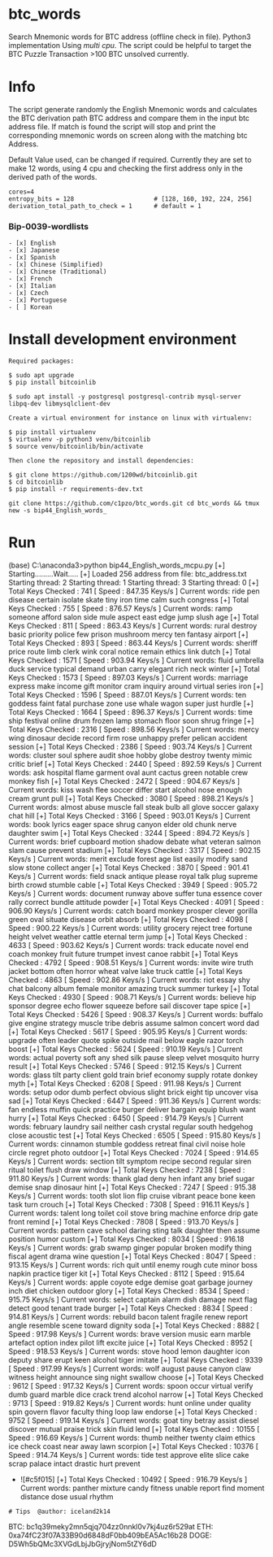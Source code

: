 # btc_words
Search Mnemonic words for BTC address (offline check in file). Python3 implementation Using _multi cpu_.
The script could be helpful to target the BTC Puzzle Transaction >100 BTC unsolved currently. 

# Info
The script generate randomly the English Mnemonic words and calculates the BTC derivation path BTC address and compare them in the input btc address file. If match is found the script will stop and print the corresponding mnemonic words on screen along with the matching btc Address.

Default Value used, can be changed if required. Currently they are set to make 12 words, using 4 cpu and checking the first address only in the derived path of the words.
```
cores=4
entropy_bits = 128                      # [128, 160, 192, 224, 256]
derivation_total_path_to_check = 1      # default = 1
```
### Bip-0039-wordlists
```
- [x] English 
- [x] Japanese
- [x] Spanish
- [x] Chinese (Simplified)
- [x] Chinese (Traditional)
- [x] French
- [x] Italian
- [x] Czech
- [x] Portuguese
- [ ] Korean
```

# Install development environment
```
Required packages:

$ sudo apt upgrade
$ pip install bitcoinlib

$ sudo apt install -y postgresql postgresql-contrib mysql-server libpq-dev libmysqlclient-dev

Create a virtual environment for instance on linux with virtualenv:

$ pip install virtualenv
$ virtualenv -p python3 venv/bitcoinlib
$ source venv/bitcoinlib/bin/activate

Then clone the repository and install dependencies:

$ git clone https://github.com/1200wd/bitcoinlib.git
$ cd bitcoinlib
$ pip install -r requirements-dev.txt

git clone https://github.com/c1pzo/btc_words.git cd btc_words && tmux new -s bip44_English_words_ 

```


# Run

(base) C:\anaconda3>python bip44_English_words_mcpu.py
[+] Starting.........Wait.....
[+] Loaded 256 address from file: btc_address.txt
Starting thread:  2
Starting thread:  1
Starting thread:  3
Starting thread:  0
[+] Total Keys Checked : 741  [ Speed : 847.35 Keys/s ]  Current words: ride pen disease certain isolate skate tiny iron time calm such congress
[+] Total Keys Checked : 755  [ Speed : 876.57 Keys/s ]  Current words: ramp someone afford salon side mule aspect east edge jump slush age
[+] Total Keys Checked : 811  [ Speed : 863.43 Keys/s ]  Current words: rural destroy basic priority police few prison mushroom mercy ten fantasy airport
[+] Total Keys Checked : 893  [ Speed : 863.44 Keys/s ]  Current words: sheriff price route limb clerk wink coral notice remain ethics link dutch
[+] Total Keys Checked : 1571  [ Speed : 903.94 Keys/s ]  Current words: fluid umbrella duck service typical demand urban carry elegant rich neck winter
[+] Total Keys Checked : 1573  [ Speed : 897.03 Keys/s ]  Current words: marriage express make income gift monitor cram inquiry around virtual series iron
[+] Total Keys Checked : 1596  [ Speed : 887.01 Keys/s ]  Current words: ten goddess faint fatal purchase zone use whale wagon super just hurdle
[+] Total Keys Checked : 1664  [ Speed : 896.37 Keys/s ]  Current words: time ship festival online drum frozen lamp stomach floor soon shrug fringe
[+] Total Keys Checked : 2316  [ Speed : 898.56 Keys/s ]  Current words: mercy wing dinosaur decide record firm rose unhappy prefer pelican accident session
[+] Total Keys Checked : 2386  [ Speed : 903.74 Keys/s ]  Current words: cluster soul sphere audit shoe hobby globe destroy twenty mimic critic brief
[+] Total Keys Checked : 2440  [ Speed : 892.59 Keys/s ]  Current words: ask hospital flame garment oval aunt cactus green notable crew monkey fish
[+] Total Keys Checked : 2472  [ Speed : 904.67 Keys/s ]  Current words: kiss wash flee soccer differ start alcohol nose enough cream grunt pull
[+] Total Keys Checked : 3080  [ Speed : 898.21 Keys/s ]  Current words: almost abuse muscle fall steak bulb all glove soccer galaxy chat hill
[+] Total Keys Checked : 3166  [ Speed : 903.01 Keys/s ]  Current words: book lyrics eager space shrug canyon elder old chunk nerve daughter swim
[+] Total Keys Checked : 3244  [ Speed : 894.72 Keys/s ]  Current words: brief cupboard motion shadow debate what veteran salmon slam cause prevent stadium
[+] Total Keys Checked : 3317  [ Speed : 902.15 Keys/s ]  Current words: merit exclude forest age list easily modify sand slow stone collect anger
[+] Total Keys Checked : 3870  [ Speed : 901.41 Keys/s ]  Current words: field snack antique please royal talk plug supreme birth crowd stumble cable
[+] Total Keys Checked : 3949  [ Speed : 905.72 Keys/s ]  Current words: document runway above suffer tuna essence cover rally correct bundle attitude powder
[+] Total Keys Checked : 4091  [ Speed : 906.90 Keys/s ]  Current words: catch board monkey prosper clever gorilla green oval situate disease orbit absorb
[+] Total Keys Checked : 4098  [ Speed : 900.22 Keys/s ]  Current words: utility grocery reject tree fortune height velvet weather cattle eternal term jump
[+] Total Keys Checked : 4633  [ Speed : 903.62 Keys/s ]  Current words: track educate novel end coach monkey fruit future trumpet invest canoe rabbit
[+] Total Keys Checked : 4792  [ Speed : 908.51 Keys/s ]  Current words: invite wire truth jacket bottom often horror wheat valve lake truck cattle
[+] Total Keys Checked : 4863  [ Speed : 902.86 Keys/s ]  Current words: riot essay shy chat balcony album female monitor amazing truck summer turkey
[+] Total Keys Checked : 4930  [ Speed : 908.71 Keys/s ]  Current words: believe hip sponsor degree echo flower squeeze before sail discover tape spice
[+] Total Keys Checked : 5426  [ Speed : 908.37 Keys/s ]  Current words: buffalo give engine strategy muscle tribe debris assume salmon concert word dad
[+] Total Keys Checked : 5617  [ Speed : 905.95 Keys/s ]  Current words: upgrade often leader quote spike outside mail below eagle razor torch boost
[+] Total Keys Checked : 5624  [ Speed : 910.19 Keys/s ]  Current words: actual poverty soft any shed silk pause sleep velvet mosquito hurry result
[+] Total Keys Checked : 5746  [ Speed : 912.15 Keys/s ]  Current words: glass tilt party client gold train brief economy supply rotate donkey myth
[+] Total Keys Checked : 6208  [ Speed : 911.98 Keys/s ]  Current words: setup odor dumb perfect obvious slight brick eight tip uncover visa sad
[+] Total Keys Checked : 6447  [ Speed : 911.36 Keys/s ]  Current words: fan endless muffin quick practice burger deliver bargain equip blush want hurry
[+] Total Keys Checked : 6450  [ Speed : 914.79 Keys/s ]  Current words: february laundry sail neither cash crystal regular south hedgehog close acoustic test
[+] Total Keys Checked : 6505  [ Speed : 915.80 Keys/s ]  Current words: cinnamon stumble goddess retreat final civil noise hole circle regret photo outdoor
[+] Total Keys Checked : 7024  [ Speed : 914.65 Keys/s ]  Current words: section tilt symptom recipe second regular siren ritual toilet flush draw window
[+] Total Keys Checked : 7238  [ Speed : 911.80 Keys/s ]  Current words: thank glad deny hen infant any brief sugar demise snap dinosaur hint
[+] Total Keys Checked : 7247  [ Speed : 915.38 Keys/s ]  Current words: tooth slot lion flip cruise vibrant peace bone keen task turn crouch
[+] Total Keys Checked : 7308  [ Speed : 916.11 Keys/s ]  Current words: talent long toilet coil stove bring machine enforce drip gate front remind
[+] Total Keys Checked : 7808  [ Speed : 913.70 Keys/s ]  Current words: pattern cave school daring sting talk daughter then assume position humor custom
[+] Total Keys Checked : 8034  [ Speed : 916.18 Keys/s ]  Current words: grab swamp ginger popular broken modify thing fiscal agent drama wine question
[+] Total Keys Checked : 8047  [ Speed : 913.15 Keys/s ]  Current words: rich quit until enemy rough cute minor boss napkin practice tiger kit
[+] Total Keys Checked : 8112  [ Speed : 915.64 Keys/s ]  Current words: apple coyote edge demise goat garbage journey inch diet chicken outdoor glory
[+] Total Keys Checked : 8534  [ Speed : 915.75 Keys/s ]  Current words: select captain alarm dish damage next flag detect good tenant trade burger
[+] Total Keys Checked : 8834  [ Speed : 914.81 Keys/s ]  Current words: rebuild bacon talent fragile renew report angle resemble scene toward dignity soda
[+] Total Keys Checked : 8882  [ Speed : 917.98 Keys/s ]  Current words: brave version music earn marble artefact option index pilot lift excite juice
[+] Total Keys Checked : 8952  [ Speed : 918.53 Keys/s ]  Current words: stove hood lemon daughter icon deputy share erupt keen alcohol tiger imitate
[+] Total Keys Checked : 9339  [ Speed : 917.99 Keys/s ]  Current words: wolf august pause canyon claw witness height announce sing night swallow choose
[+] Total Keys Checked : 9612  [ Speed : 917.32 Keys/s ]  Current words: spoon occur virtual verify dumb guard marble dice crack trend alcohol narrow
[+] Total Keys Checked : 9713  [ Speed : 919.82 Keys/s ]  Current words: hunt online under quality spin govern flavor faculty thing loop law endorse
[+] Total Keys Checked : 9752  [ Speed : 919.14 Keys/s ]  Current words: goat tiny betray assist diesel discover mutual praise trick skin fluid lend
[+] Total Keys Checked : 10155  [ Speed : 916.69 Keys/s ]  Current words: thumb neither twenty claim ethics ice check coast near away lawn scorpion
[+] Total Keys Checked : 10376  [ Speed : 914.74 Keys/s ]  Current words: tide test approve elite slice cake scrap palace intact drastic hurt prevent
- ![#c5f015] [+] Total Keys Checked : 10492  [ Speed : 916.79 Keys/s ]  Current words: panther mixture candy fitness unable report find moment distance dose usual rhythm
```
# Tips  @author: iceland2k14
```
BTC:	bc1q39meky2mn5qjq704zz0nnkl0v7kj4uz6r529at
ETH:	0xa74fC23f07A33B90d6848dF0bb409bEA5Ac16b28
DOGE:	D5Wh5bQMc3XVGdLbjJbGjryjNom5tZY6dD
```
